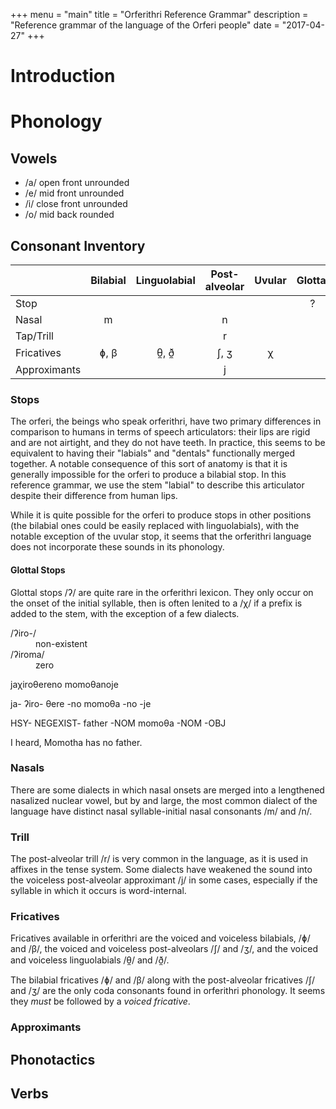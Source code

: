 +++
menu = "main"
title = "Orferithri Reference Grammar"
description = "Reference grammar of the language of the Orferi people"
date = "2017-04-27"
+++

# Introduction

# Phonology

## Vowels

 - /a/ open front unrounded
 - /e/ mid front unrounded
 - /i/ close front unrounded
 - /o/ mid back rounded

## Consonant Inventory

|               | Bilabial | Linguolabial | Post-alveolar | Uvular | Glottal |
| ------------- | :------: | :----------: | :-----------: | :----: | :-----: |
| Stop          |          |              |               |        | ?       |
| Nasal         | m        |              | n             |        |         |
| Tap/Trill     |          |              | r             |        |         |
| Fricatives    | ɸ, β     | θ̼, ð̼         | ʃ,  ʒ         | χ      |         |
| Approximants  |          |              | j             |        |         |

### Stops

The orferi, the beings who speak orferithri, have two primary differences in
comparison to humans in terms of speech articulators: their lips are rigid
and are not airtight, and they do not have teeth. In practice, this seems to be
equivalent to having their "labials" and "dentals" functionally merged together.
A notable consequence of this sort of anatomy is that it is generally impossible 
for the orferi to produce a bilabial stop. In this reference grammar, we use the
stem "labial" to describe this articulator despite their difference from human lips. 

While it is quite possible for the orferi to produce stops in other positions (the 
bilabial ones could be easily replaced with linguolabials), with the notable exception
of the uvular stop, it seems that the orferithri language does not incorporate these 
sounds in its phonology.

#### Glottal Stops 

Glottal stops /ʔ/ are quite rare in the orferithri lexicon. They only occur on the onset 
of the initial syllable, then is often lenited to a /χ/ if a prefix is added to the stem,
with the exception of a few dialects.

<dl>
  <dt>/ʔiro-/</dt>
  <dd>non-existent</dd>
  <dt>/ʔiroma/</dt>
  <dd>zero</dd>
</dl>

<div class="orferi-gloss" data-gloss>
  <p>jaχiroθereno momoθanoje</p>
  <p>ja- ʔiro- θere -no momoθa -no -je</p>
  <p>HSY- NEGEXIST- father -NOM momoθa -NOM -OBJ</p>
  <p class="gloss__line--free">I heard, Momotha has no father.<p>
</div> 

### Nasals

There are some dialects in which nasal onsets are merged into a lengthened nasalized 
nuclear vowel, but by and large, the most common dialect of the  language have distinct
nasal syllable-initial nasal consonants /m/ and /n/.

### Trill

The post-alveolar trill /r/ is very common in the language, as it is used in affixes in the 
tense system. Some dialects have weakened the sound into the voiceless post-alveolar 
approximant /j/ in some cases, especially if the syllable in which it occurs is 
word-internal.

### Fricatives

Fricatives available in orferithri are the voiced and voiceless bilabials, /ɸ/ and /β/,
the voiced and voiceless post-alveolars /ʃ/ and /ʒ/, and the voiced and voiceless 
linguolabials /θ̼/ and /ð̼/. 

The bilabial fricatives /ɸ/ and /β/ along with the post-alveolar fricatives /ʃ/ and /ʒ/ 
are the only coda consonants found in orferithri phonology. It seems they _must_ be 
followed by a _voiced fricative_.

### Approximants


## Phonotactics

## Verbs
